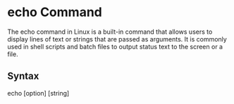 # echo Command
The echo command in Linux is a built-in command that allows users to display lines of text or strings that are passed as arguments. It is commonly used in shell scripts and batch files to output status text to the screen or a file.

## Syntax
echo [option] [string]
